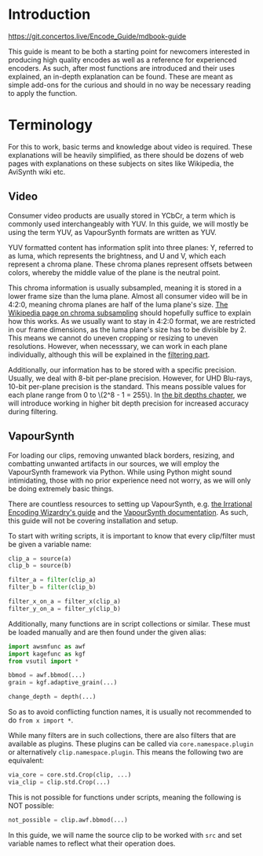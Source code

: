 # Introduction

<https://git.concertos.live/Encode_Guide/mdbook-guide>

This guide is meant to be both a starting point for newcomers interested in producing high quality encodes as well as a reference for experienced encoders.
As such, after most functions are introduced and their uses explained, an in-depth explanation can be found.
These are meant as simple add-ons for the curious and should in no way be necessary reading to apply the function.

# Terminology

For this to work, basic terms and knowledge about video is required.
These explanations will be heavily simplified, as there should be dozens of web pages with explanations on these subjects on sites like Wikipedia, the AviSynth wiki etc.

## Video

Consumer video products are usually stored in YCbCr, a term which is commonly used interchangeably with YUV.
In this guide, we will mostly be using the term YUV, as VapourSynth formats are written as YUV.

YUV formatted content has information split into three planes: Y, referred to as luma, which represents the brightness, and U and V, which each represent a chroma plane.
These chroma planes represent offsets between colors, whereby the middle value of the plane is the neutral point.

This chroma information is usually subsampled, meaning it is stored in a lower frame size than the luma plane.
Almost all consumer video will be in 4:2:0, meaning chroma planes are half of the luma plane's size.
[The Wikipedia page on chroma subsampling](https://en.wikipedia.org/wiki/Chroma_subsampling) should hopefully suffice to explain how this works.
As we usually want to stay in 4:2:0 format, we are restricted in our frame dimensions, as the luma plane's size has to be divisible by 2.
This means we cannot do uneven cropping or resizing to uneven resolutions.
However, when necesssary, we can work in each plane individually, although this will be explained in the [filtering part]().

Additionally, our information has to be stored with a specific precision.
Usually, we deal with 8-bit per-plane precision.
However, for UHD Blu-rays, 10-bit per-plane precision is the standard.
This means possible values for each plane range from 0 to \\(2^8 - 1 = 255\\).
In [the bit depths chapter](filtering/bit_depths.md), we will introduce working in higher bit depth precision for increased accuracy during filtering.

## VapourSynth

For loading our clips, removing unwanted black borders, resizing, and combatting unwanted artifacts in our sources, we will employ the VapourSynth framework via Python.
While using Python might sound intimidating, those with no prior experience need not worry, as we will only be doing extremely basic things.

There are countless resources to setting up VapourSynth, e.g. [the Irrational Encoding Wizardry's guide](https://guide.encode.moe/encoding/preparation.html#the-frameserver) and the [VapourSynth documentation](http://www.vapoursynth.com/doc/index.html).
As such, this guide will not be covering installation and setup.

To start with writing scripts, it is important to know that every clip/filter must be given a variable name:

```py
clip_a = source(a)
clip_b = source(b)

filter_a = filter(clip_a)
filter_b = filter(clip_b)

filter_x_on_a = filter_x(clip_a)
filter_y_on_a = filter_y(clip_b)
```

Additionally, many functions are in script collections or similar.
These must be loaded manually and are then found under the given alias:

```py
import awsmfunc as awf
import kagefunc as kgf
from vsutil import *

bbmod = awf.bbmod(...)
grain = kgf.adaptive_grain(...)

change_depth = depth(...)
```

So as to avoid conflicting function names, it is usually not recommended to do `from x import *`.

While many filters are in such collections, there are also filters that are available as plugins.
These plugins can be called via `core.namespace.plugin` or alternatively `clip.namespace.plugin`.
This means the following two are equivalent:

```py
via_core = core.std.Crop(clip, ...)
via_clip = clip.std.Crop(...)
```

This is not possible for functions under scripts, meaning the following is NOT possible:

```py
not_possible = clip.awf.bbmod(...)
```

In this guide, we will name the source clip to be worked with `src` and set variable names to reflect what their operation does.
